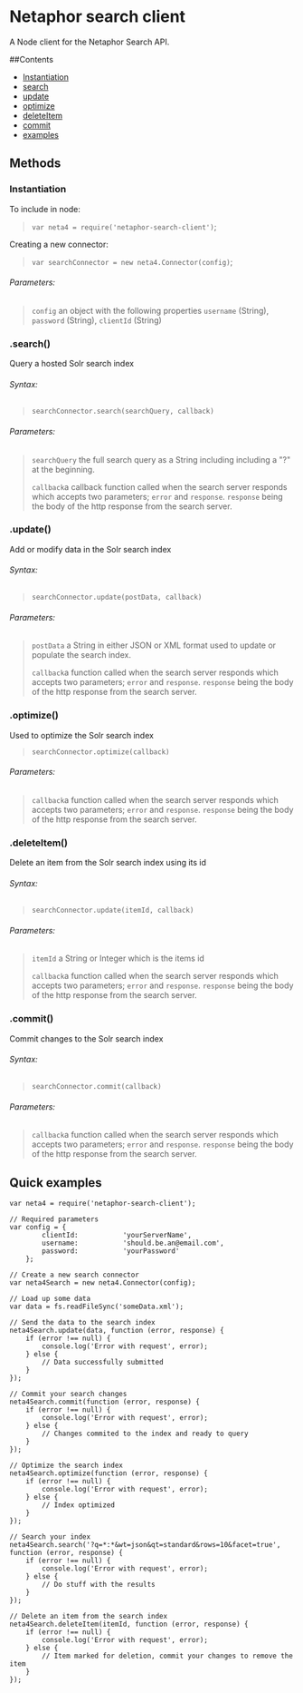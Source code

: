 # Netaphor search client

A Node client for the Netaphor Search API.

##Contents

* [Instantiation](#Instantiation)
* [search](#search)
* [update](#update)
* [optimize](#optimize)
* [deleteItem](#deleteItem)
* [commit](#commit)
* [examples](#examples)


## Methods

### <a name="Instantiation"></a> Instantiation

To include in node:

>	`var neta4 = require('netaphor-search-client')`;

Creating a new connector:

>	`var searchConnector = new neta4.Connector(config)`;

###### Parameters:
 
>`config` an object with the following properties `username` (String), `password` (String), `clientId` (String)

### <a name="search"></a> .search()
Query a hosted Solr search index 

###### Syntax:

>	`searchConnector.search(searchQuery, callback)`

###### Parameters:
> `searchQuery` the full search query as a String including including a "?" at the beginning.
>
> `callback`a callback function called when the search server responds which accepts two parameters; `error` and `response`. `response` being the body of the http response from the search server.

### <a name="update"></a> .update()
Add or modify data in the Solr search index

###### Syntax:

>	`searchConnector.update(postData, callback)`

###### Parameters:
> `postData` a String in either JSON or XML format used to update or populate the search index.
>
> `callback`a function called when the search server responds which accepts two parameters; `error` and `response`. `response` being the body of the http response from the search server.

### <a name="optimize"></a> .optimize()
Used to optimize the Solr search index

>	`searchConnector.optimize(callback)`

###### Parameters:
> `callback`a function called when the search server responds which accepts two parameters; `error` and `response`. `response` being the body of the http response from the search server.


### <a name="deleteItem"></a> .deleteItem()
Delete an item from the Solr search index using its id

###### Syntax:

>	`searchConnector.update(itemId, callback)`

###### Parameters:
> `itemId` a String or Integer which is the items id
>
> `callback`a function called when the search server responds which accepts two parameters; `error` and `response`. `response` being the body of the http response from the search server.


### <a name="commit"></a> .commit()

Commit changes to the Solr search index

###### Syntax:

>	`searchConnector.commit(callback)`

###### Parameters:
> `callback`a function called when the search server responds which accepts two parameters; `error` and `response`. `response` being the body of the http response from the search server.


## <a name="examples"></a> Quick examples

	var neta4 = require('netaphor-search-client');

	// Required parameters
	var config = {
			clientId:			'yourServerName',
			username:			'should.be.an@email.com',
			password:			'yourPassword'
		};

	// Create a new search connector 
	var neta4Search = new neta4.Connector(config);

	// Load up some data
	var data = fs.readFileSync('someData.xml');

	// Send the data to the search index
	neta4Search.update(data, function (error, response) {
		if (error !== null) {
			console.log('Error with request', error);
		} else {
			// Data successfully submitted
		}	
	});	

	// Commit your search changes
	neta4Search.commit(function (error, response) {
		if (error !== null) {
			console.log('Error with request', error);
		} else {
			// Changes commited to the index and ready to query
		}
	});

	// Optimize the search index
	neta4Search.optimize(function (error, response) {
		if (error !== null) {
			console.log('Error with request', error);
		} else {
			// Index optimized
		}
	});

	// Search your index
	neta4Search.search('?q=*:*&wt=json&qt=standard&rows=10&facet=true', function (error, response) {
		if (error !== null) {
			console.log('Error with request', error);
		} else {
			// Do stuff with the results
		}
	});

	// Delete an item from the search index
	neta4Search.deleteItem(itemId, function (error, response) {
		if (error !== null) {
			console.log('Error with request', error);
		} else {
			// Item marked for deletion, commit your changes to remove the item
		}
	});
